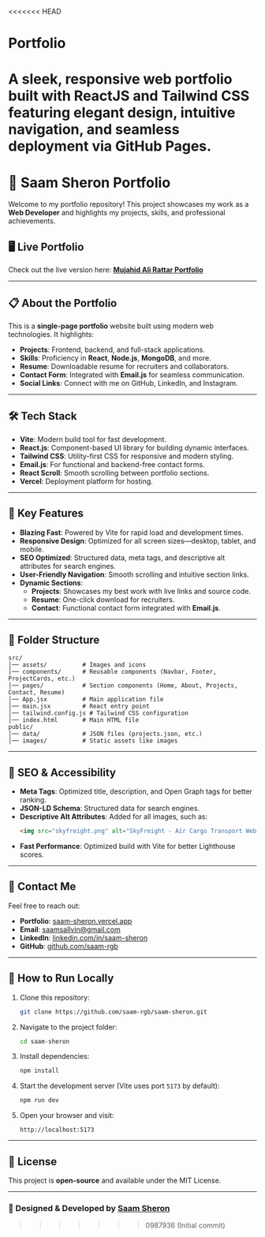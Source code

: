 <<<<<<< HEAD
# Portfolio
A sleek, responsive web portfolio built with ReactJS and Tailwind CSS featuring elegant design, intuitive navigation, and seamless deployment via GitHub Pages.
=======
# 🚀 Saam Sheron Portfolio

Welcome to my portfolio repository! This project showcases my work as a **Web Developer** and highlights my projects, skills, and professional achievements.

## 🖥️ Live Portfolio  
Check out the live version here: [**Mujahid Ali Rattar Portfolio**]()

---

## 📋 About the Portfolio
This is a **single-page portfolio** website built using modern web technologies. It highlights:  
- **Projects**: Frontend, backend, and full-stack applications.  
- **Skills**: Proficiency in **React**, **Node.js**, **MongoDB**, and more.  
- **Resume**: Downloadable resume for recruiters and collaborators.  
- **Contact Form**: Integrated with **Email.js** for seamless communication.  
- **Social Links**: Connect with me on GitHub, LinkedIn, and Instagram.

---

## 🛠️ Tech Stack
- **Vite**: Modern build tool for fast development.  
- **React.js**: Component-based UI library for building dynamic interfaces.  
- **Tailwind CSS**: Utility-first CSS for responsive and modern styling.  
- **Email.js**: For functional and backend-free contact forms.  
- **React Scroll**: Smooth scrolling between portfolio sections.  
- **Vercel**: Deployment platform for hosting.

---

## 🌟 Key Features
- **Blazing Fast**: Powered by Vite for rapid load and development times.  
- **Responsive Design**: Optimized for all screen sizes—desktop, tablet, and mobile.  
- **SEO Optimized**: Structured data, meta tags, and descriptive alt attributes for search engines.  
- **User-Friendly Navigation**: Smooth scrolling and intuitive section links.  
- **Dynamic Sections**:
  - **Projects**: Showcases my best work with live links and source code.  
  - **Resume**: One-click download for recruiters.  
  - **Contact**: Functional contact form integrated with **Email.js**.  

---

## 📂 Folder Structure
```
src/
│── assets/          # Images and icons
│── components/      # Reusable components (Navbar, Footer, ProjectCards, etc.)
│── pages/           # Section components (Home, About, Projects, Contact, Resume)
│── App.jsx          # Main application file
│── main.jsx         # React entry point
│── tailwind.config.js # Tailwind CSS configuration
│── index.html       # Main HTML file
public/
│── data/            # JSON files (projects.json, etc.)
│── images/          # Static assets like images
```

---

## 🎯 SEO & Accessibility
- **Meta Tags**: Optimized title, description, and Open Graph tags for better ranking.  
- **JSON-LD Schema**: Structured data for search engines.  
- **Descriptive Alt Attributes**: Added for all images, such as:  
  ```html
  <img src="skyfreight.png" alt="SkyFreight - Air Cargo Transport Website" />
  ```
- **Fast Performance**: Optimized build with Vite for better Lighthouse scores.  

---

## 📧 Contact Me
Feel free to reach out:  
- **Portfolio**: [saam-sheron.vercel.app](https://saam-sheron.vercel.app/)  
- **Email**: saamsallvin@gmail.com  
- **LinkedIn**: [linkedin.com/in/saam-sheron](https://linkedin.com/in/saam-sheron)  
- **GitHub**: [github.com/saam-rgb](https://github.com/saam-rgb)  

---

## 🚀 How to Run Locally
1. Clone this repository:  
   ```bash
   git clone https://github.com/saam-rgb/saam-sheron.git
   ```
2. Navigate to the project folder:  
   ```bash
   cd saam-sheron
   ```
3. Install dependencies:  
   ```bash
   npm install
   ```
4. Start the development server (Vite uses port `5173` by default):  
   ```bash
   npm run dev
   ```
5. Open your browser and visit:  
   ```
   http://localhost:5173
   ```

---

## 📝 License
This project is **open-source** and available under the MIT License.

---

### 🎨 Designed & Developed by [**Saam Sheron**](https://linkedin.com/in/saam-sheron)  
>>>>>>> 0987936 (Initial commit)
